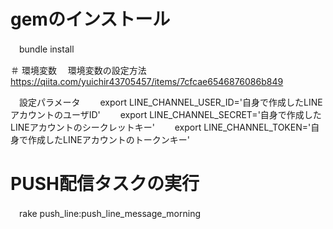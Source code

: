 # gemのインストール
　bundle install

＃ 環境変数
　環境変数の設定方法
　　https://qiita.com/yuichir43705457/items/7cfcae6546876086b849
 
　設定パラメータ
　　export LINE_CHANNEL_USER_ID='自身で作成したLINEアカウントのユーザID'
　　export LINE_CHANNEL_SECRET='自身で作成したLINEアカウントのシークレットキー'
　　export LINE_CHANNEL_TOKEN='自身で作成したLINEアカウントのトークンキー'

# PUSH配信タスクの実行
　rake push_line:push_line_message_morning
